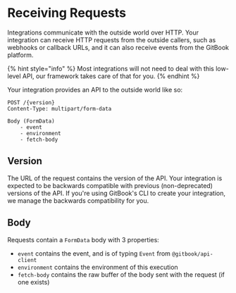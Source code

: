 # Receiving Requests

Integrations communicate with the outside world over HTTP. Your integration can receive HTTP requests from the outside callers, such as webhooks or callback URLs, and it can also receive events from the GitBook platform.

{% hint style="info" %}
Most integrations will not need to deal with this low-level API, our framework takes care of that for you.
{% endhint %}

Your integration provides an API to the outside world like so:

```
POST /{version}
Content-Type: multipart/form-data

Body (FormData)
    - event
    - environment
    - fetch-body
```

## Version

The URL of the request contains the version of the API. Your integration is expected to be backwards compatible with previous (non-deprecated) versions of the API. If you're using GitBook's CLI to create your integration, we manage the backwards compatibility for you.

## Body

Requests contain a `FormData` body with 3 properties:

* `event` contains the event, and is of typing `Event` from `@gitbook/api-client`
* `environment` contains the environment of this execution
* `fetch-body` contains the raw buffer of the body sent with the request (if one exists)
